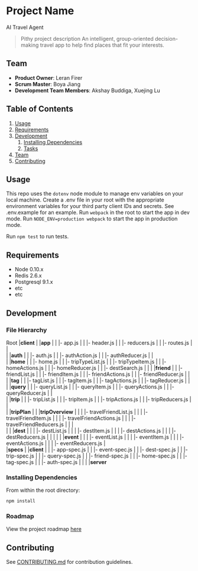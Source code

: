 # Project Name
AI Travel Agent
> Pithy project description
An intelligent, group-oriented decision-making travel app to help find places that fit your interests.
## Team

  - __Product Owner__: Leran Firer
  - __Scrum Master__: Boya Jiang
  - __Development Team Members__: Akshay Buddiga, Xuejing Lu

## Table of Contents

1. [Usage](#Usage)
1. [Requirements](#requirements)
1. [Development](#development)
    1. [Installing Dependencies](#installing-dependencies)
    1. [Tasks](#tasks)
1. [Team](#team)
1. [Contributing](#contributing)

## Usage

This repo uses the `dotenv` node module to manage env variables on your local machine. Create a .env file in your root with the appropriate environment variables for your third party client IDs and secrets. See .env.example for an example.
Run `webpack` in the root to start the app in dev mode. Run `NODE_ENV=production webpack` to start the app in production mode.

Run `npm test` to run tests.

## Requirements

- Node 0.10.x
- Redis 2.6.x
- Postgresql 9.1.x
- etc
- etc

## Development

### File Hierarchy 
Root
  |__client__
  |   |__app__
  |   |   |- app.js
  |   |   |- header.js
  |   |   |- reducers.js
  |   |   |- routes.js
  |   |   
  |   |__auth__
  |   |   |- auth.js
  |   |   |- authAction.js
  |   |   |- authReducer.js
  |   |   
  |   |__home__
  |   |   |- home.js
  |   |   |- tripTypeList.js
  |   |   |- tripTypeItem.js
  |   |   |- homeActions.js
  |   |   |- homeReducer.js
  |   |   |- destSearch.js
  |   |
  |   |__friend__
  |   |   |- friendList.js
  |   |   |- friendItem.js
  |   |   |- friendActions.js
  |   |   |- friendReducer.js
  |   |   
  |   |__tag__
  |   |   |- tagList.js
  |   |   |- tagItem.js
  |   |   |- tagActions.js
  |   |   |- tagReducer.js
  |   |   
  |   |__query__
  |   |   |- queryList.js
  |   |   |- queryItem.js
  |   |   |- queryActions.js
  |   |   |- queryReducer.js
  |   |   
  |   |__trip__
  |   |   |- tripList.js
  |   |   |- tripItem.js
  |   |   |- tripActions.js
  |   |   |- tripReducers.js
  |   |    
  |   |__tripPlan__
  |   |   |__tripOverview__
  |   |   |   |- travelFriendList.js
  |   |   |   |- travelFriendItem.js
  |   |   |   |- travelFriendActions.js
  |   |   |   |- travelFriendReducers.js
  |   |   |   
  |   |   |__dest__
  |   |   |   |- destList.js
  |   |   |   |- destItem.js
  |   |   |   |- destActions.js
  |   |   |   |- destReducers.js
  |   |   |
  |   |   |__event__
  |   |   |   |- eventList.js
  |   |   |   |- eventItem.js
  |   |   |   |- eventActions.js
  |   |   |   |- eventReducers.js
  |   
  |__specs__
  |   |__client__
  |   |   |- app-spec.js
  |   |   |- event-spec.js
  |   |   |- dest-spec.js
  |   |   |- trip-spec.js
  |   |   |- query-spec.js
  |   |   |- friend-spec.js
  |   |   |- home-spec.js
  |   |   |- tag-spec.js
  |   |   |- auth-spec.js
  |   |
  |   |__server__

### Installing Dependencies

From within the root directory:

```sh
npm install
```

### Roadmap

View the project roadmap [here](LINK_TO_PROJECT_ISSUES)


## Contributing

See [CONTRIBUTING.md](CONTRIBUTING.md) for contribution guidelines.
